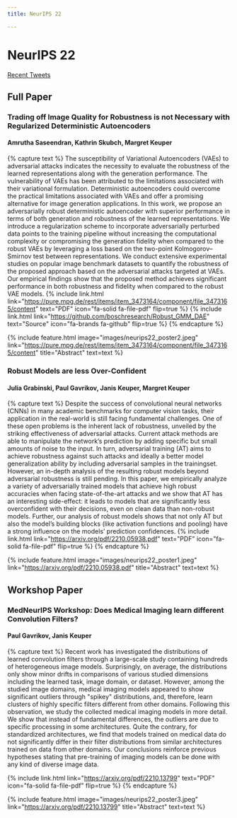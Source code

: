 ```yaml
---
title: NeurIPS 22

---
```


# <i class="fas fa-microscope"></i>NeurIPS 22

<!-- Twitter embeds from https://publish.twitter.com/ -->

<a class="twitter-timeline" data-width="1000" data-height="1200" href="https://twitter.com/KeuperLabs?ref_src=twsrc%5Etfw">Recent Tweets</a> <script async src="https://platform.twitter.com/widgets.js" charset="utf-8"></script>

## Full Paper

### Trading off Image Quality for Robustness is not Necessary with Regularized Deterministic Autoencoders
#### Amrutha Saseendran, Kathrin Skubch, Margret Keuper
{% capture text %}
The susceptibility of Variational Autoencoders (VAEs) to adversarial attacks indicates the necessity to evaluate the robustness of the learned representations along
with the generation performance. The vulnerability of VAEs has been attributed
to the limitations associated with their variational formulation. Deterministic autoencoders could overcome the practical limitations associated with VAEs and
offer a promising alternative for image generation applications. In this work, we
propose an adversarially robust deterministic autoencoder with superior performance in terms of both generation and robustness of the learned representations.
We introduce a regularization scheme to incorporate adversarially perturbed data
points to the training pipeline without increasing the computational complexity or compromising the generation fidelity when compared to the robust VAEs
by leveraging a loss based on the two-point Kolmogorov–Smirnov test between
representations. We conduct extensive experimental studies on popular image
benchmark datasets to quantify the robustness of the proposed approach based
on the adversarial attacks targeted at VAEs. Our empirical findings show that the
proposed method achieves significant performance in both robustness and fidelity
when compared to the robust VAE models.
{%
  include link.html
  link="https://pure.mpg.de/rest/items/item_3473164/component/file_3473165/content"
  text="PDF"
  icon="fa-solid fa-file-pdf"
  flip=true
%}
{%
  include link.html
  link="https://github.com/boschresearch/Robust_GMM_DAE"
  text="Source"
  icon="fa-brands fa-github"
  flip=true
%}
{% endcapture %}

{%
  include feature.html
  image="images/neurips22_poster2.jpeg"
  link="https://pure.mpg.de/rest/items/item_3473164/component/file_3473165/content"
  title="Abstract"
  text=text
%}

### Robust Models are less Over-Confident 
#### Julia Grabinski, Paul Gavrikov, Janis Keuper, Margret Keuper
{% capture text %}
Despite the success of convolutional neural networks (CNNs) in many academic
benchmarks for computer vision tasks, their application in the real-world is still
facing fundamental challenges. One of these open problems is the inherent lack of
robustness, unveiled by the striking effectiveness of adversarial attacks. Current
attack methods are able to manipulate the network’s prediction by adding specific
but small amounts of noise to the input. In turn, adversarial training (AT) aims to
achieve robustness against such attacks and ideally a better model generalization
ability by including adversarial samples in the trainingset. However, an in-depth
analysis of the resulting robust models beyond adversarial robustness is still pending. In this paper, we empirically analyze a variety of adversarially trained models
that achieve high robust accuracies when facing state-of-the-art attacks and we
show that AT has an interesting side-effect: it leads to models that are significantly
less overconfident with their decisions, even on clean data than non-robust models.
Further, our analysis of robust models shows that not only AT but also the model’s
building blocks (like activation functions and pooling) have a strong influence on
the models’ prediction confidences.
{%
  include link.html
  link="https://arxiv.org/pdf/2210.05938.pdf"
  text="PDF"
  icon="fa-solid fa-file-pdf"
  flip=true
%}
{% endcapture %}

{%
  include feature.html
  image="images/neurips22_poster1.jpeg"
  link="https://arxiv.org/pdf/2210.05938.pdf"
  title="Abstract"
  text=text
%}

## Workshop Paper

### MedNeurIPS Workshop: Does Medical Imaging learn different Convolution Filters?
#### Paul Gavrikov, Janis Keuper
{% capture text %}
Recent work has investigated the distributions of learned convolution filters through a large-scale study containing hundreds of heterogeneous image models. Surprisingly, on average, the distributions only show minor drifts in comparisons of various studied dimensions including the learned task, image domain, or dataset. However, among the studied image domains, medical imaging models appeared to show significant outliers through "spikey" distributions, and, therefore, learn clusters of highly specific filters different from other domains. Following this observation, we study the collected medical imaging models in more detail. We show that instead of fundamental differences, the outliers are due to specific processing in some architectures. Quite the contrary, for standardized architectures, we find that models trained on medical data do not significantly differ in their filter distributions from similar architectures trained on data from other domains. Our conclusions reinforce previous hypotheses stating that pre-training of imaging models can be done with any kind of diverse image data.

{%
  include link.html
  link="https://arxiv.org/pdf/2210.13799"
  text="PDF"
  icon="fa-solid fa-file-pdf"
  flip=true
%}
{% endcapture %}

{%
  include feature.html
  image="images/neurips22_poster3.jpeg"
  link="https://arxiv.org/pdf/2210.13799"
  title="Abstract"
  text=text
%}
